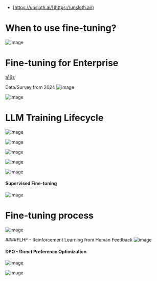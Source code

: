 - [https://unsloth.ai/](https://unsloth.ai/)

# When to use fine-tuning?
![image](https://github.com/user-attachments/assets/e995a75a-4975-4b44-8475-0a5527057565)

# Fine-tuning for Enterprise 

[a16z](https://a16z.com/ai-enterprise-2025/)

Data/Survey from 2024 
![image](https://github.com/user-attachments/assets/1c75dee7-f39c-4532-9780-a47543cca075)

![image](https://github.com/user-attachments/assets/d2950452-c0e0-437d-b3bf-6170e10a4408)

# LLM Training Lifecycle 
![image](https://github.com/user-attachments/assets/d9c3de7b-eb95-4713-b0a8-f69290b08e04)

![image](https://github.com/user-attachments/assets/0e8c91d0-02bd-4523-af69-fe275d11a36b)

![image](https://github.com/user-attachments/assets/d4ccee30-d48b-41d2-8964-0b16ea073a40)

![image](https://github.com/user-attachments/assets/7dc92253-3f21-4ad8-8094-45dc2defecbb)

![image](https://github.com/user-attachments/assets/f0ddd6b9-0794-421f-bc5f-c5c30be781a5)

#### Supervised Fine-tuning 
![image](https://github.com/user-attachments/assets/580ebf25-9b32-40c9-a467-47b6d211079f)

# Fine-tuning process
![image](https://github.com/user-attachments/assets/23bd3e52-cd53-46a0-8624-a7a475d23d0f)

####FLHF - Reinforcement Learning from Human Feedback 
![image](https://github.com/user-attachments/assets/c5220994-e638-43c5-a17c-91c1ba23fa95)

#### DPO - Direct Preference Optimization 
![image](https://github.com/user-attachments/assets/73c2f117-3d66-43e8-95ee-390da11adc5c)

![image](https://github.com/user-attachments/assets/64eb6425-deba-4394-8938-e16c00cb05aa)























